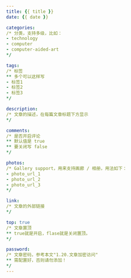 ```yaml
---
title: {{ title }}
date: {{ date }}

categories:
/* 分类，支持多级，比如：
- technology
- computer
- computer-aided-art
*/

tags:
/* 标签
** 多个可以这样写
- 标签1
- 标签2
- 标签3
*/

description:
/* 文章的描述，在每篇文章标题下方显示
*/

comments:
/* 是否开启评论
** 默认值是 true
** 要关闭写 false
*/

photos:
/* Gallery support，用来支持画廊 / 相册，用法如下：
- photo_url_1
- photo_url_2
- photo_url_3
*/

link:
/* 文章的外部链接
*/

top: true
/* 文章置顶
** true就是开启，flase就是关闭置顶。
*/

password:
/* 文章密码，参考本文"1.20.文章加密访问"
** 需配置好，否则请勿添加！
*/
---
```

